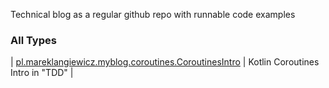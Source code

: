 

Technical blog as a regular github repo with runnable code examples

### All Types

| [pl.mareklangiewicz.myblog.coroutines.CoroutinesIntro](../pl.mareklangiewicz.myblog.coroutines/-coroutines-intro/index.md) | Kotlin Coroutines Intro in "TDD" |

